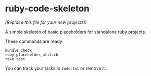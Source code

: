 # ruby-code-skeleton

*(Replace this file for your new projects!)*

A simple skeleton of basic placeholders for standalone ruby projects.

These commands are ready:

```
bundle check
ruby placeholder_util.rb
rake test
```

You can track your tasks in `todo.txt` or remove it.
